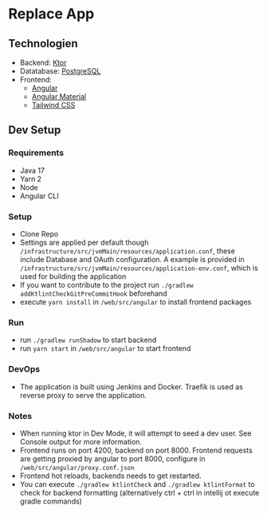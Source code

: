 # Replace App

## Technologien

- Backend: [Ktor](https://ktor.io/)
- Datatabase: [PostgreSQL](https://www.postgresql.org/)
- Frontend:
  - [Angular](https://angular.io/)
  - [Angular Material](https://material.angular.io/)
  - [Tailwind CSS](https://tailwindcss.com/)

## Dev Setup

### Requirements

- Java 17
- Yarn 2
- Node
- Angular CLI

### Setup

- Clone Repo
- Settings are applied per default though `/infrastructure/src/jvmMain/resources/application.conf`, these include Database and OAuth configuration. A example is provided in `/infrastructure/src/jvmMain/resources/application-env.conf`, which is used for building the application
- If you want to contribute to the project run `./gradlew addKtlintCheckGitPreCommitHook` beforehand
- execute `yarn install` in `/web/src/angular` to install frontend packages

### Run

- run `./gradlew runShadow` to start backend
- run `yarn start` in `/web/src/angular` to start frontend

### DevOps

- The application is built using Jenkins and Docker. Traefik is used as reverse proxy to serve the application.

### Notes

- When running ktor in Dev Mode, it will attempt to seed a dev user. See Console output for more information.
- Frontend runs on port 4200, backend on port 8000. Frontend requests are getting proxied by angular to port 8000, configure in `/web/src/angular/proxy.conf.json`
- Frontend hot reloads, backends needs to get restarted.
- You can execute `./gradlew ktlintCheck` and `./gradlew ktlintFormat` to check for backend formatting (alternatively ctrl + ctrl in intellij ot execute gradle commands)
